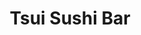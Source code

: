---
layout: place
title: "Tsui Sushi Bar"
permalink: /washington/seattle/tsui-sushi-bar.html
stateAbbr: WA
stateName: Washington
cityName: Seattle
seo:
  name: "Tsui Sushi Bar"
  type: Restaurant
  links: http://www.tsuisushi.com/
description: "Looking for sushi in Seattle, Washington? Check out Tsui Sushi Bar for a delightful Japanese dining experience. Enjoy a variety of sushi and other dishes in ..."
place_id: ChIJnQ8RUGkUkFQRcfTGUvZN43w
photos:
  - name: >-
      places/ChIJnQ8RUGkUkFQRcfTGUvZN43w/photos/AeeoHcJt1uxb7DSN7jvi9oL86dGtb4SrYKHf3n4v4rCCGHL5uJeL25uKBEx9ozu91QYTpIPwSQPeOjhDHHOGNecqwU0d_zjcUyWJ8mW6x1NRwUUPAOKdBMVa-mjJQvgZiEZUjaRLkhiev2xgt19S3ZCR7wX24K1aPGM5kHnR-v7wvFK6ZhtLSflSwPTvHj_4MvLHIfZNHPtmviyoc5QRqdv1DUlG_ezgUQ4s7UJwEJbOKC9NfQNz6x73AE1PFQBrZ9ZR2epVF-yGmyJTc2UgcuVD4W2baqA2CaATUVTf7R0GHSdDWQ
    widthPx: 1893
    heightPx: 1065
    authorAttributions:
      - displayName: Tsui Sushi Bar
        uri: https://maps.google.com/maps/contrib/115201507669779201372
        photoUri: >-
          https://lh3.googleusercontent.com/a-/ALV-UjX-67WKPHgf-C3ZDpY0zejJYgA8kESl7XYbTHVS9MlMIvjTj43w=s100-p-k-no-mo
    flagContentUri: >-
      https://www.google.com/local/imagery/report/?cb_client=maps_api_places.places_api&image_key=!1e10!2sAF1QipOSc8W8ypjzY1cQ9kJ-7OMmTGIclrb6FZN6zf3E&hl=en-US
    googleMapsUri: >-
      https://www.google.com/maps/place//data=!3m4!1e2!3m2!1sAF1QipOSc8W8ypjzY1cQ9kJ-7OMmTGIclrb6FZN6zf3E!2e10!4m2!3m1!1s0x5490146950110f9d:0x7ce34df652c6f471
  - name: >-
      places/ChIJnQ8RUGkUkFQRcfTGUvZN43w/photos/AeeoHcK286Zgc93mCnvErK3JO-7GKibzkLXiKiBffbyne2Y5gF_nYM9JFpV1-aXpFhKASRA4o5flf-4f_OiuBTwGb_rtwVuD8u7Fmo9HQpVNFxRovKEyNxikGo2EGeOZLQrTwtBKKSqFa9Qmk_O7k94ziug13raPGn3O_YnfVzVnr0WZIKWMIKLx81MpzogL1Ab4jY5nQls1YPGeYn0iJfXB8W3PPPkcTr8kmVLRu5bQIiobTQJGt9PlEHnY51__7o6C8b0ocWAsTKIYJ1ioV5aHrrgXuzZyh6k6KfHNc2GVSXW6hQ
    widthPx: 1440
    heightPx: 810
    authorAttributions:
      - displayName: Tsui Sushi Bar
        uri: https://maps.google.com/maps/contrib/115201507669779201372
        photoUri: >-
          https://lh3.googleusercontent.com/a-/ALV-UjX-67WKPHgf-C3ZDpY0zejJYgA8kESl7XYbTHVS9MlMIvjTj43w=s100-p-k-no-mo
    flagContentUri: >-
      https://www.google.com/local/imagery/report/?cb_client=maps_api_places.places_api&image_key=!1e10!2sAF1QipO9ToTPatloe73NCQFCSmBTPXXRfEObB6npEotS&hl=en-US
    googleMapsUri: >-
      https://www.google.com/maps/place//data=!3m4!1e2!3m2!1sAF1QipO9ToTPatloe73NCQFCSmBTPXXRfEObB6npEotS!2e10!4m2!3m1!1s0x5490146950110f9d:0x7ce34df652c6f471
  - name: >-
      places/ChIJnQ8RUGkUkFQRcfTGUvZN43w/photos/AeeoHcLCP6U5dyGOAyB3CcVnd_ES8c0AeGupe5-RmcDPMqTPRb4auJpbBK5yyWl4f3KrCnyHmzGKZ6Qs2s441aRObbiQjZvjAWDEwmgWC4akDqGudlFqASJNlCQqqCm6lxxxIwESwbfOhUzDagU9xnl1TizxzDvLOMyNaY5G-06J1Pf2qb1wGuaOPY4N8NJwkToIr_xfudjxwpnOvL5D7kgalYwRMdMFEBZpk86S7aV8QntqXRF9bEJmMf7Ke6N67JRqrOBuag1sbI-X5wej7GK5-WST-SALICnrZAFDuQlnjq_3xg
    widthPx: 4164
    heightPx: 4800
    authorAttributions:
      - displayName: Tsui Sushi Bar
        uri: https://maps.google.com/maps/contrib/115201507669779201372
        photoUri: >-
          https://lh3.googleusercontent.com/a-/ALV-UjX-67WKPHgf-C3ZDpY0zejJYgA8kESl7XYbTHVS9MlMIvjTj43w=s100-p-k-no-mo
    flagContentUri: >-
      https://www.google.com/local/imagery/report/?cb_client=maps_api_places.places_api&image_key=!1e10!2sAF1QipPxZV2XlTr-hzuDjJ3yHU6NpftniYfLxrhKDxXJ&hl=en-US
    googleMapsUri: >-
      https://www.google.com/maps/place//data=!3m4!1e2!3m2!1sAF1QipPxZV2XlTr-hzuDjJ3yHU6NpftniYfLxrhKDxXJ!2e10!4m2!3m1!1s0x5490146950110f9d:0x7ce34df652c6f471
  - name: >-
      places/ChIJnQ8RUGkUkFQRcfTGUvZN43w/photos/AeeoHcJxfC854bvXqK76x_K1gk31LRBPVEhoOYOmJdlIM3tna_JH_Ev_9X75fk4lC05cZv0UUm5STH5HKjGt8gPF8jgLJFMO2DCSHviPKlA9rrNeEbUGzcyHGDU9my2x2q-r0AOao5vUNPcerycPZNK9JUubRPyFcvZfD5VuM0jrhVOjRaz7O3BML6tDfm3GGEUMn3BEllyqujxsqmoC-oJ5sXTQDLvOFyYD0TTk95r0Qv--AG3VOFSqxe2SFO8Mybkhb7ZRqnUX4RWzbuGkdXpx1jdl3m0h2WbmUC89w0DhWzfV3g
    widthPx: 1440
    heightPx: 810
    authorAttributions:
      - displayName: Tsui Sushi Bar
        uri: https://maps.google.com/maps/contrib/115201507669779201372
        photoUri: >-
          https://lh3.googleusercontent.com/a-/ALV-UjX-67WKPHgf-C3ZDpY0zejJYgA8kESl7XYbTHVS9MlMIvjTj43w=s100-p-k-no-mo
    flagContentUri: >-
      https://www.google.com/local/imagery/report/?cb_client=maps_api_places.places_api&image_key=!1e10!2sAF1QipMGd9WjT5zGrja_kMO1DCA5E7LaJG2AGLdyOcjf&hl=en-US
    googleMapsUri: >-
      https://www.google.com/maps/place//data=!3m4!1e2!3m2!1sAF1QipMGd9WjT5zGrja_kMO1DCA5E7LaJG2AGLdyOcjf!2e10!4m2!3m1!1s0x5490146950110f9d:0x7ce34df652c6f471
  - name: >-
      places/ChIJnQ8RUGkUkFQRcfTGUvZN43w/photos/AeeoHcKRaDd3AuqQZrWMbilvskizUokl_69NrAcQC5cRvGDtmGVC7K5-o0lVUo3dG64Nf7ue7mGoKDH63YgJVpf9yVy399CV21NI97WZerMaHC7q_Dil1FaYEUqcdmYYM5jxyrX80pKsMlWJuxtlNLSUoxeiEQQTEEQj-lJwkXz1teDDCg5AQXn6uhgJB7SX7SkkDVVpMLsCbRW-4GRD1znw9R9t_PvzZ2VYjCmJa6NogrratEAFITmq1gYk_IXltiN3Xgnp6eLvXCGLBdLrnGt3gRmcXQ81ZklHTEjxeaQMUNkX4A
    widthPx: 3000
    heightPx: 3113
    authorAttributions:
      - displayName: Tsui Sushi Bar
        uri: https://maps.google.com/maps/contrib/115201507669779201372
        photoUri: >-
          https://lh3.googleusercontent.com/a-/ALV-UjX-67WKPHgf-C3ZDpY0zejJYgA8kESl7XYbTHVS9MlMIvjTj43w=s100-p-k-no-mo
    flagContentUri: >-
      https://www.google.com/local/imagery/report/?cb_client=maps_api_places.places_api&image_key=!1e10!2sAF1QipPF63QBn7M_afSJJuKrcHoNzNQwFD-Czfa-z0Dw&hl=en-US
    googleMapsUri: >-
      https://www.google.com/maps/place//data=!3m4!1e2!3m2!1sAF1QipPF63QBn7M_afSJJuKrcHoNzNQwFD-Czfa-z0Dw!2e10!4m2!3m1!1s0x5490146950110f9d:0x7ce34df652c6f471
  - name: >-
      places/ChIJnQ8RUGkUkFQRcfTGUvZN43w/photos/AeeoHcJiZL6Imchabb3yiFCivvC64XrewVutwEkxfdhDUu0CElmkhtKiAfx7rZ_NdW81opbcCzm0_4co74b8D68vuQoyvo58teynM40qtu4lxtGJBnMy63Ms66IJ0CUkP4kH07BRie0fiyWCKZjs4jAij217Z6afcc4-ptFRSSZBxzOjh6fEQuOglPoCTn1psad3caCy3TxKe8RG7LaJXqmeoHYKzztw7Z9j4p_wvDGhtbAfNTTdNHlhpvqo4piiy_KXr4WeyghBMGH6feiL8Dn1lhEcRhrltVreHNNxfWN-9VBXIQ
    widthPx: 4800
    heightPx: 3600
    authorAttributions:
      - displayName: Tsui Sushi Bar
        uri: https://maps.google.com/maps/contrib/115201507669779201372
        photoUri: >-
          https://lh3.googleusercontent.com/a-/ALV-UjX-67WKPHgf-C3ZDpY0zejJYgA8kESl7XYbTHVS9MlMIvjTj43w=s100-p-k-no-mo
    flagContentUri: >-
      https://www.google.com/local/imagery/report/?cb_client=maps_api_places.places_api&image_key=!1e10!2sAF1QipP8rjQbL4zLVnLBgvMo3DtipLDFC_9K6t5U16mP&hl=en-US
    googleMapsUri: >-
      https://www.google.com/maps/place//data=!3m4!1e2!3m2!1sAF1QipP8rjQbL4zLVnLBgvMo3DtipLDFC_9K6t5U16mP!2e10!4m2!3m1!1s0x5490146950110f9d:0x7ce34df652c6f471
  - name: >-
      places/ChIJnQ8RUGkUkFQRcfTGUvZN43w/photos/AeeoHcIyWcEmAn869wf0MwQWuGKT61FeD5nzZvhzjN9WzDoH4XhakWg46yWoogAkn9UoNaIqYrhKROuSBwCJIGhlm5XBiE_SioNUX57Fxk0CJ8pDpSiAM5GcR_cWtr3ynxoPwh8K79NvV49ZUMZIqgnGDx0qtLgMGD-YlxILY5mrSpJgoU3SXAnxxEKDBRHb1P91Bg4rsIRWPQOdl7lJbCrfBRccwTI-TjhlMAGXOldUE_KX-uGAjSTpV4z53cZKsdAUDVa3TW8C9B_woXbKiLfk90-cIiYAndDm0IDPb4MWypSMGYNWGPy8XDGjJoMnRusy1ZCEZfkrGtxV5tY6s8bHa-ljYTy16oldpCLtlTGODvU3DxKPD0m6BwO3KvTbJC7Wh4bQRxs--PRbS5lowb4DC16TSiJkqAu2DwZ1uWIIhuW3Wg
    widthPx: 4080
    heightPx: 3072
    authorAttributions:
      - displayName: Brendon Keelan
        uri: https://maps.google.com/maps/contrib/114883466797677183953
        photoUri: >-
          https://lh3.googleusercontent.com/a/ACg8ocKIxmRd2lB9NOjqK9OU0ZntwXIITokU0xK4hqXGq5YMnWJoxA=s100-p-k-no-mo
    flagContentUri: >-
      https://www.google.com/local/imagery/report/?cb_client=maps_api_places.places_api&image_key=!1e10!2sCIHM0ogKEICAgICTo7DABg&hl=en-US
    googleMapsUri: >-
      https://www.google.com/maps/place//data=!3m4!1e2!3m2!1sCIHM0ogKEICAgICTo7DABg!2e10!4m2!3m1!1s0x5490146950110f9d:0x7ce34df652c6f471
  - name: >-
      places/ChIJnQ8RUGkUkFQRcfTGUvZN43w/photos/AeeoHcJw_92L7yhxGPGXzgTtJd-___aEuVQk5jTxqx8OElvwpo200PUsk_Nn5_iq_eoBOAlp0aMRxezn1q139p7MfqP4WOwzoxquih5DJ_Ahv5fTKL_jZb_PAVTLRl55iot44ufFLFZthA_roTnU1FLKvsY5mo_IE_9OfUmZ-GDpwzeCjzW-mQeSAjpTr97T1aNCCbUbMJLkSQ4GpKLVtznUOe4N1pEl-APH0MjnhcgO_gHHMVgkXJOWHSWEOZg5hJ55qQ_tBofK76Ls3fB9A_npuwum2uKXkyNpqMELamIHN3HbcQ
    widthPx: 4800
    heightPx: 3600
    authorAttributions:
      - displayName: Tsui Sushi Bar
        uri: https://maps.google.com/maps/contrib/115201507669779201372
        photoUri: >-
          https://lh3.googleusercontent.com/a-/ALV-UjX-67WKPHgf-C3ZDpY0zejJYgA8kESl7XYbTHVS9MlMIvjTj43w=s100-p-k-no-mo
    flagContentUri: >-
      https://www.google.com/local/imagery/report/?cb_client=maps_api_places.places_api&image_key=!1e10!2sAF1QipMSIeofLdz2ut88kRDzBlQ3RRI4qn8zqnRYnvC-&hl=en-US
    googleMapsUri: >-
      https://www.google.com/maps/place//data=!3m4!1e2!3m2!1sAF1QipMSIeofLdz2ut88kRDzBlQ3RRI4qn8zqnRYnvC-!2e10!4m2!3m1!1s0x5490146950110f9d:0x7ce34df652c6f471
  - name: >-
      places/ChIJnQ8RUGkUkFQRcfTGUvZN43w/photos/AeeoHcKHpsgCVfZwzhQGYp3Uxjoi4-hYmAHfwddyGylyjSso8H7jyGR3fNYqlaOQlyX3GX7M961kJhknERQ9LcEn68pc6G0rOYLRl55rLX2SQjifW96MwaBuvL94FeCQnb-SCUvR4IV-jblJpFARIBUmmAbEYMn4_OtWMTbuM26Hzx-AxhjmL4WsX1tiP63-fgtae-gHSiWg0zg9n-oKoX8w9pGBW-2Cq1ERFbojpeKhvG2pxmK5BRvma92jYEzOFS_QdgQuGxl9wgz7EUtBYlfDPMQ3K7gBbspgxZimDUdoLtFYrQ
    widthPx: 1812
    heightPx: 2176
    authorAttributions:
      - displayName: Tsui Sushi Bar
        uri: https://maps.google.com/maps/contrib/115201507669779201372
        photoUri: >-
          https://lh3.googleusercontent.com/a-/ALV-UjX-67WKPHgf-C3ZDpY0zejJYgA8kESl7XYbTHVS9MlMIvjTj43w=s100-p-k-no-mo
    flagContentUri: >-
      https://www.google.com/local/imagery/report/?cb_client=maps_api_places.places_api&image_key=!1e10!2sAF1QipPVEYFvdt2C0aMez_J8AcXpF7enEceBAngl512S&hl=en-US
    googleMapsUri: >-
      https://www.google.com/maps/place//data=!3m4!1e2!3m2!1sAF1QipPVEYFvdt2C0aMez_J8AcXpF7enEceBAngl512S!2e10!4m2!3m1!1s0x5490146950110f9d:0x7ce34df652c6f471
  - name: >-
      places/ChIJnQ8RUGkUkFQRcfTGUvZN43w/photos/AeeoHcKPwFClrWOawZwyCtE5_beskW8KuoueMG82imczTLX7obrXich1A44qaDQaKmQkD384tui4dlVgpPoV0Lp8mmS7CWGcPzWfj_KLu4Xh6QPAFLDjAYQ52-6kKqSU1QFYKtPxao-S5NXSx_6mtK-U7hoZBXFG59UU8gqjzPy9GcFN7oZBwFEzNxo-gyb2YSonDkpGRCdYl7kadu5pr0Vfqu3JEY3i_DC_iRSvY_17RYMmWd8EGCFuYjJ-mOpIUPriV4_gffQEKKP6pUgf7Yw5RQuqcIWmnLGojJP5THJPOEsaGQ
    widthPx: 3600
    heightPx: 4800
    authorAttributions:
      - displayName: Tsui Sushi Bar
        uri: https://maps.google.com/maps/contrib/115201507669779201372
        photoUri: >-
          https://lh3.googleusercontent.com/a-/ALV-UjX-67WKPHgf-C3ZDpY0zejJYgA8kESl7XYbTHVS9MlMIvjTj43w=s100-p-k-no-mo
    flagContentUri: >-
      https://www.google.com/local/imagery/report/?cb_client=maps_api_places.places_api&image_key=!1e10!2sAF1QipOZRLwGHjQ70ETvKXFzf2MxB-pewGFzldA2Ou3J&hl=en-US
    googleMapsUri: >-
      https://www.google.com/maps/place//data=!3m4!1e2!3m2!1sAF1QipOZRLwGHjQ70ETvKXFzf2MxB-pewGFzldA2Ou3J!2e10!4m2!3m1!1s0x5490146950110f9d:0x7ce34df652c6f471
address: 6421 Latona Ave NE, Seattle, WA 98115, USA
street: 6421 Latona Ave NE
city: Seattle
state: WA
zip: '98115'
country: USA
neighborhood: Green Lake
latitude: '47.675744'
longitude: '-122.325578'
accessibility_options:
  wheelchairAccessibleEntrance: true
  wheelchairAccessibleRestroom: true
  wheelchairAccessibleSeating: true
business_status: OPERATIONAL
name: Tsui Sushi Bar
google_maps_links:
  directionsUri: >-
    https://www.google.com/maps/dir//''/data=!4m7!4m6!1m1!4e2!1m2!1m1!1s0x5490146950110f9d:0x7ce34df652c6f471!3e0
  placeUri: https://maps.google.com/?cid=8999122200762446961
  writeAReviewUri: >-
    https://www.google.com/maps/place//data=!4m3!3m2!1s0x5490146950110f9d:0x7ce34df652c6f471!12e1
  reviewsUri: >-
    https://www.google.com/maps/place//data=!4m4!3m3!1s0x5490146950110f9d:0x7ce34df652c6f471!9m1!1b1
  photosUri: >-
    https://www.google.com/maps/place//data=!4m3!3m2!1s0x5490146950110f9d:0x7ce34df652c6f471!10e5
primary_type: Sushi Restaurant
opening_hours:
  regular: null
  current: null
secondary_opening_hours:
  regular:
    weekdayDescriptions: null
    type: null
  current:
    weekdayDescriptions: null
    type: null
phone: (206) 402-3553
price_level: PRICE_LEVEL_MODERATE
price_range: $20 &ndash; $30
rating: '4.3'
rating_count: 442
website: http://www.tsuisushi.com/
reviews: null
parking_options: null
payment_options: null
allow_dogs: null
curbside_pickup: null
delivery: null
dine_in: null
good_for_children: null
good_for_groups: null
good_for_sports: null
live_music: null
menu_for_children: null
outdoor_seating: null
reservable: null
restroom: null
serves_beer: null
serves_breakfast: null
serves_brunch: null
serves_cocktails: null
serves_coffee: null
serves_dinner: null
serves_dessert: null
serves_lunch: null
serves_vegetarian_food: null
serves_wine: null
takeout: null
summary: null

---